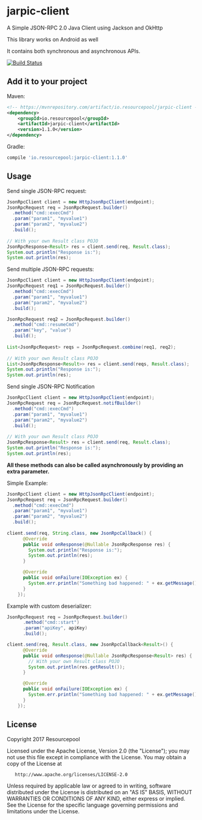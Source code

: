 # jarpic-client
A Simple JSON-RPC 2.0 Java Client using Jackson and OkHttp

This library works on Android as well

It contains both synchronous and asynchronous APIs.

[![Build Status](https://travis-ci.org/resourcepool/jarpic-client.svg?branch=master)](https://travis-ci.org/resourcepool/jarpic-client)

## Add it to your project
Maven:
```xml
<!-- https://mvnrepository.com/artifact/io.resourcepool/jarpic-client -->
<dependency>
    <groupId>io.resourcepool</groupId>
    <artifactId>jarpic-client</artifactId>
    <version>1.1.0</version>
</dependency>
```
Gradle:
```groovy
compile 'io.resourcepool:jarpic-client:1.1.0'
```

## Usage

Send single JSON-RPC request:

```java
JsonRpcClient client = new HttpJsonRpcClient(endpoint);
JsonRpcRequest req = JsonRpcRequest.builder()
  .method("cmd::execCmd")
  .param("param1", "myvalue1")
  .param("param2", "myvalue2")
  .build();
  
// With your own Result class POJO  
JsonRpcResponse<Result> res = client.send(req, Result.class);
System.out.println("Response is:");
System.out.println(res);
```

Send multiple JSON-RPC requests:

```java
JsonRpcClient client = new HttpJsonRpcClient(endpoint);
JsonRpcRequest req1 = JsonRpcRequest.builder()
  .method("cmd::execCmd")
  .param("param1", "myvalue1")
  .param("param2", "myvalue2")
  .build();

JsonRpcRequest req2 = JsonRpcRequest.builder()
  .method("cmd::resumeCmd")
  .param("key", "value")
  .build();
  
List<JsonRpcRequest> reqs = JsonRpcRequest.combine(req1, req2);
  
// With your own Result class POJO  
List<JsonRpcResponse<Result>> res = client.send(reqs, Result.class);
System.out.println("Response is:");
System.out.println(res);
```

Send single JSON-RPC Notification
```java
JsonRpcClient client = new HttpJsonRpcClient(endpoint);
JsonRpcRequest req = JsonRpcRequest.notifBuilder()
  .method("cmd::execCmd")
  .param("param1", "myvalue1")
  .param("param2", "myvalue2")
  .build();
  
// With your own Result class POJO  
JsonRpcResponse<Result> res = client.send(req, Result.class);
System.out.println("Response is:");
System.out.println(res);
```

**All these methods can also be called asynchronously by providing an extra parameter.**
  
Simple Example:
```java
JsonRpcClient client = new HttpJsonRpcClient(endpoint);
JsonRpcRequest req = JsonRpcRequest.builder()
  .method("cmd::execCmd")
  .param("param1", "myvalue1")
  .param("param2", "myvalue2")
  .build();
  
client.send(req, String.class, new JsonRpcCallback() {
      @Override
      public void onResponse(@Nullable JsonRpcResponse res) {
        System.out.println("Response is:");
        System.out.println(res);
      }

      @Override
      public void onFailure(IOException ex) {
        System.err.println("Something bad happened: " + ex.getMessage());
      }
    });

```

Example with custom deserializer:
```java
JsonRpcRequest req = JsonRpcRequest.builder()
      .method("cmd::start")
      .param("apiKey", apiKey)
      .build();

client.send(req, Result.class, new JsonRpcCallback<Result>() {
      @Override
      public void onResponse(@Nullable JsonRpcResponse<Result> res) {
        // With your own Result class POJO  
        System.out.println(res.getResult());
      }

      @Override
      public void onFailure(IOException ex) {
        System.err.println("Something bad happened: " + ex.getMessage());
      }
    });
```

## License
   Copyright 2017 Resourcepool

   Licensed under the Apache License, Version 2.0 (the "License");
   you may not use this file except in compliance with the License.
   You may obtain a copy of the License at

       http://www.apache.org/licenses/LICENSE-2.0

   Unless required by applicable law or agreed to in writing, software
   distributed under the License is distributed on an "AS IS" BASIS,
   WITHOUT WARRANTIES OR CONDITIONS OF ANY KIND, either express or implied.
   See the License for the specific language governing permissions and
   limitations under the License.
